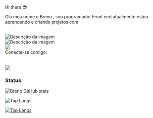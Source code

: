 Hi there 😎
<br>
<p>Ola meu nome e Breno , sou programador Front end atualmente estou  aprendendo e criando projetos com: </p>
<br>
<img src="https://img.shields.io/badge/HTML-239120?style=for-the-badge&logo=html5&logoColor=white" alt="Descrição da imagem">
<br>
<img src="https://img.shields.io/badge/CSS-239120?&style=for-the-badge&logo=css3&logoColor=white" alt="Descrição da imagem">
<br>
<img src="https://img.shields.io/badge/JavaScript-F7DF1E?style=for-the-badge&logo=javascript&logoColor=black">
<br>
Conecte-se comigo:
<br>
<br>
<a href="https://www.instagram.com/brenoantunesdesouza/"><img src="https://img.shields.io/badge/Instagram-E4405F?style=for-the-badge&logo=instagram&logoColor=white" alt="" ><a>
<br>
<a href= "https://www.linkedin.com/in/breno-antunes-6b4654291?utm_source=share&utm_campaign=share_via&utm_content=profile&utm_medium=android_app"> <img src="https://img.shields.io/badge/LinkedIn-0077B5?style=for-the-badge&logo=linkedin&logoColor=white" > <a>
<h3>Status</h3>
 

![Breno GitHub stats](https://github-readme-stats.vercel.app/api?username=breno5896&show_icons=true&theme=transparent)

![Top Langs](https://github-readme-stats.vercel.app/api/top-langs/?username=breno5896&hide_progress=true)

[![Top Langs](https://github-readme-stats.vercel.app/api/top-langs/?username=breno5896&layout=donut)](https://github.com/anuraghazra/github-readme-stats)
 
